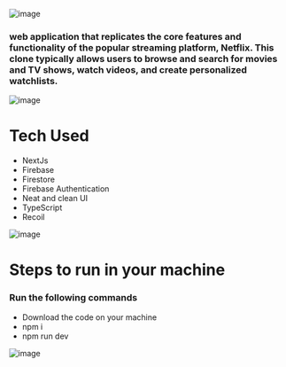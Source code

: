 ![image](https://user-images.githubusercontent.com/80787027/229785458-ae396e19-348e-48f5-8501-d9904c3d0ac2.png)

### web application that replicates the core features and functionality of the popular streaming platform, Netflix. This clone typically allows users to browse and search for movies and TV shows, watch videos, and create personalized watchlists. 

![image](https://user-images.githubusercontent.com/80787027/229786529-0aae7703-22d9-46ef-a950-652002c3a279.png)

# Tech Used
  * NextJs
  * Firebase
  * Firestore
  * Firebase Authentication
  * Neat and clean UI
  * TypeScript
  * Recoil
  
  ![image](https://user-images.githubusercontent.com/80787027/229786621-ff018053-11bd-41f7-bd78-45990ac3bf4f.png)

  # Steps to run in your machine
### Run the following commands
  * Download the code on your machine
  * npm i
  * npm run dev
  
![image](https://user-images.githubusercontent.com/80787027/229789895-e92fcdbe-a479-4026-bf50-5846712cf392.png)
